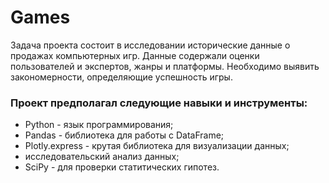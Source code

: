 # Games
Задача проекта состоит в исследовании исторические данные о продажах компьютерных игр.
Данные содержали оценки пользователей и экспертов, жанры и платформы. Необходимо выявить закономерности, определяющие успешность игры.
### Проект предполагал следующие навыки и инструменты:
* Python - язык программирования;
* Pandas - библиотека для работы с DataFrame;
* Plotly.express - крутая библиотека для визуализации данных;
* исследовательский анализ данных;
* SciPy - для проверки статитических гипотез.
